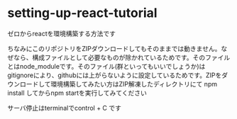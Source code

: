 # setting-up-react-tutorial
ゼロからreactを環境構築する方法です

<p>ちなみにこのリポジトリをZIPダウンロードしてもそのままでは動きません。なぜなら、構成ファイルとして必要なものが除かれているためです。そのファイルとはnode_moduleです。そのファイル(群といってもいいでしょうか)はgitignoreにより、githubには上がらないように設定しているためです。ZIPをダウンロードして環境構築してみたい方はZIP解凍したディレクトリにて npm install してからnpm startを実行してみてください</p>

<p>サーバ停止はterminalでcontrol + C です</p>
